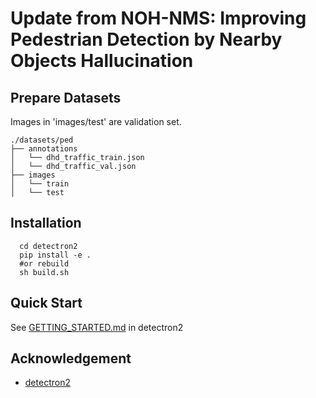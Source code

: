 # Update from NOH-NMS: Improving Pedestrian Detection by Nearby Objects Hallucination

## Prepare Datasets
Images in 'images/test' are validation set.
```
./datasets/ped
├── annotations
│   └── dhd_traffic_train.json
│   └── dhd_traffic_val.json
├── images
│   └── train
│   └── test
```

## Installation
```
  cd detectron2
  pip install -e . 
  #or rebuild
  sh build.sh
```

## Quick Start
See [GETTING_STARTED.md](GETTING_STARTED.md) in detectron2

## Acknowledgement
* [detectron2](https://github.com/facebookresearch/detectron2)

